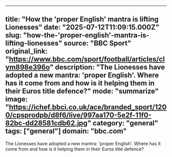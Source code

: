 ---
   title: "How the 'proper English' mantra is lifting Lionesses"
   date: "2025-07-12T11:09:15.000Z"
   slug: "how-the-'proper-english'-mantra-is-lifting-lionesses"
   source: "BBC Sport"
   original_link: "https://www.bbc.com/sport/football/articles/clym898e396o"
   description: "The Lionesses have adopted a new mantra: 'proper English'. Where has it come from and how is it helping them in their Euros title defence?"
   mode: "summarize"
   image: "https://ichef.bbci.co.uk/ace/branded_sport/1200/cpsprodpb/d8f6/live/997aa170-5e2f-11f0-82bc-dd28581cdb62.jpg"
   category: "general"
   tags: ["general"]
   domain: "bbc.com"
  ---
  The Lionesses have adopted a new mantra: 'proper English'. Where has it come from and how is it helping them in their Euros title defence?